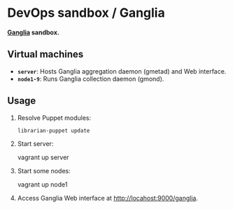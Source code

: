 DevOps sandbox / Ganglia
========================

**[Ganglia](http://ganglia.sourceforge.net) sandbox.**


Virtual machines
----------------

* **`server`**: Hosts Ganglia aggregation daemon (gmetad) and Web interface.
* **`node1-9`**: Runs Ganglia collection daemon (gmond).

Usage
-----
1. Resolve Puppet modules:

       librarian-puppet update

2. Start server:

    vagrant up server

3. Start some nodes:

    vagrant up node1

4. Access Ganglia Web interface at <http://locahost:9000/ganglia>.
